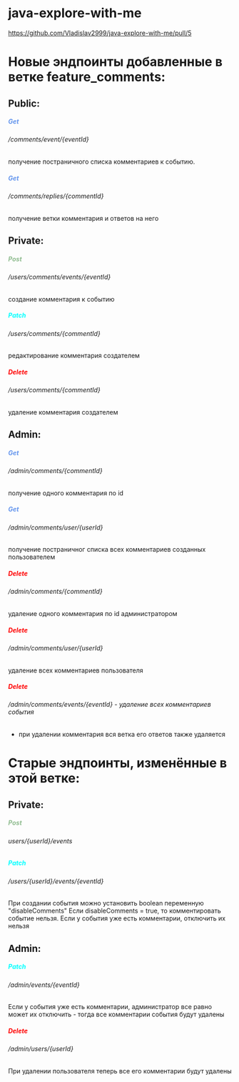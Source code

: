 # java-explore-with-me

https://github.com/Vladislav2999/java-explore-with-me/pull/5


# Новые эндпоинты добавленные в ветке feature_comments:

## Public:

##### <span style="color:CornflowerBlue ">Get
###### /comments/event/{eventId}
получение постраничного списка комментариев к событию.


##### <span style="color:CornflowerBlue ">Get
###### /comments/replies/{commentId}
получение ветки комментария и ответов на него

## Private:

##### <span style="color:DarkSeaGreen ">Post
###### /users/comments/events/{eventId}
создание комментария к событию

##### <span style="color:Aqua">Patch
###### /users/comments/{commentId}
редактирование комментария создателем

##### <span style="color:red">Delete
###### /users/comments/{commentId}
удаление комментария создателем

## Admin:

##### <span style="color:CornflowerBlue ">Get
###### /admin/comments/{commentId}
получение одного комментария по id

##### <span style="color:CornflowerBlue ">Get
###### /admin/comments/user/{userId}
получение постраничног списка всех комментариев созданных пользователем

##### <span style="color:red">Delete
###### /admin/comments/{commentId}
удаление одного комментария по id администратором

##### <span style="color:red">Delete
###### /admin/comments/user/{userId}
удаление всех комментариев пользователя

##### <span style="color:red">Delete
###### /admin/comments/events/{eventId} - удаление всех комментариев события

* при удалении комментария вся ветка его ответов также удаляется

# Старые эндпоинты, изменённые в этой ветке:

## Private:

##### <span style="color:DarkSeaGreen ">Post
###### users/{userId}/events
##### <span style="color:Aqua">Patch
###### /users/{userId}/events/{eventId}
При создании события можно установить boolean переменную "disableComments"
Если disableComments = true, то комментировать событие нельзя.
Если у события уже есть комментарии, отключить их нельзя

## Admin:

##### <span style="color:Aqua">Patch
###### /admin/events/{eventId}
Если у события уже есть комментарии, администратор все равно может их отключить - тогда все комментарии события
будут удалены

##### <span style="color:red">Delete
###### /admin/users/{userId}
При удалении пользователя теперь все его комментарии будут удалены
